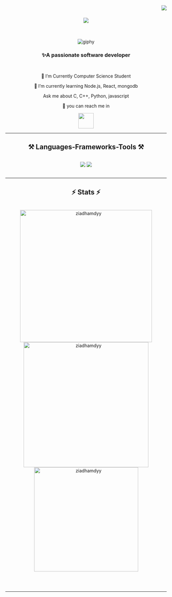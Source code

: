 <img align="right" src="https://visitor-badge.laobi.icu/badge?page_id=ZiadHamdyy.ZiadHamdyy">


<h1 align="center">
    <img src="https://readme-typing-svg.herokuapp.com/?font=Righteous&size=35&center=true&vCenter=true&width=500&height=70&duration=4000&lines=Hi+There!+👋;+I'm+Ziad+Hamdy!;" />
</h1>

<br/>

<div align="center">

![giphy](https://github.com/ZiadHamdyy/ZiadHamdyy/assets/133340500/bcb7cd72-2559-4644-a8fa-0c269a6a84cd)


</div>


<h3 align="center">✨A passionate software developer</h3>

<br/>

<div align="center">
 
 🔭 I’m Currently Computer Science Student
 
 🌱 I’m currently learning Node.js, React, mongodb

  Ask me about C, C++, Python, javascript

  💬 you can reach me in

 </div>


 
<div align="center"> 
  <a href="https://www.linkedin.com/in/ziad-hamdy-0a83651b1/" target="_blank">
    <img src="https://cdn2.iconfinder.com/data/icons/social-media-2285/512/1_Linkedin_unofficial_colored_svg-512.png" width="48"/>
  </a>
</div>

 <hr/>
 
<h2 align="center">⚒️ Languages-Frameworks-Tools ⚒️</h2>
<br/>
<div align="center">
    <img src="https://skillicons.dev/icons?i=c,cpp,react,html,css,vscode,github,git" />
    <img src="https://skillicons.dev/icons?i=nodejs,python,javascript,typescript,express,mongodb,java,mysql,flask" /><br>
</div>

<br/>
<hr/>


<h2 align="center">⚡ Stats ⚡</h2>
<br>
<div align=center>
  <img width=412 src="https://github-readme-streak-stats-salesp07.vercel.app/?user=ziadhamdyy&count_private=true&theme=react&border_radius=10" alt="ziadhamdyy"/>
  <img width=390 src="https://github-readme-stats-salesp07.vercel.app/api?username=ziadhamdyy&count_private=true&show_icons=true&theme=react&rank_icon=github&border_radius=10" alt="ziadhamdyy" />
  <br/>
  <img width=325 align="center" src="https://github-readme-stats-salesp07.vercel.app/api/top-langs/?username=ziadhamdyy&hide=HTML&langs_count=8&layout=compact&theme=react&border_radius=10&size_weight=0.5&count_weight=0.5&exclude_repo=github-readme-stats" alt="ziadhamdyy" />
</div>

<br/><br/>

<hr/>

<br/>


<br/>
